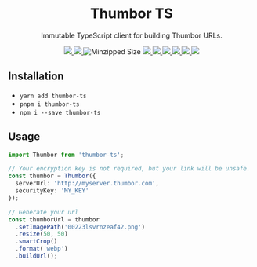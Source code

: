 <h1 align="center">
  Thumbor TS
</h1>

<p align="center" >
  Immutable TypeScript client for building Thumbor URLs.
</p>

<p align="center">
  <a
    aria-label="Yarn Package"
    href="https://yarnpkg.com/package/thumbor-ts"
  >
    <img
      src="https://img.shields.io/npm/v/thumbor-ts/latest?style=flat-square&logo=Yarn&label=thumbor-ts@latest"
    />
  </a>
  <a
    aria-label="Downloads"
    href="https://www.npmjs.com/package/thumbor-ts"
  >
    <img
      src="https://img.shields.io/npm/dm/thumbor-ts?logo=Npm&style=flat-square&label=Downloads"
    >
  </a>
  <img
    alt="Minzipped Size"
    src="https://img.shields.io/bundlephobia/minzip/thumbor-ts?style=flat-square&label=Minzipped+Size&logo=Webpack"
  />
  <a
    aria-label="GitHub Workflow CI Status master"
    href="https://github.com/Brettm12345/thumbor-ts/actions?query=workflow%3ACI"
  >
    <img
      src="https://img.shields.io/github/workflow/status/brettm12345/thumbor-ts/CI/master?label=CI&logo=github&style=flat-square&cacheSeconds=3600"
    />
  </a>
  <a aria-label="code style: prettier" href="https://prettier.io">
    <img
      src="https://img.shields.io/badge/Code_Style-prettier-ff69b4.svg?style=flat-square&logo=prettier"
    />
  </a>
  <a
    aria-label="Maintainability"
    href="https://codeclimate.com/github/Brettm12345/thumbor-ts/maintainability"
  >
    <img
      src="https://img.shields.io/codeclimate/maintainability-percentage/Brettm12345/thumbor-ts?logo=Code%20Climate&style=flat-square&label=Maintainability&cacheSeconds=3600"
    />
  </a>
  <a
    aria-label="Test Coverage"
    href="https://codeclimate.com/github/Brettm12345/thumbor-ts/test_coverage"
  >
    <img
      src="https://img.shields.io/codeclimate/coverage/Brettm12345/thumbor-ts?label=Coverage&logo=Code%20Climate&style=flat-square&cacheSeconds=3600"
    />
  </a>
  <a
    aria-label="Github commit activity"
    href="https://github.com/brettm12345/thumbor-ts/commits"
  >
    <img
      src="https://img.shields.io/github/commit-activity/m/brettm12345/thumbor-ts?label=Commit%20Activity&logo=Github&style=flat-square&cacheSeconds=360"
    />
  </a>
  <a
    aria-label="Pull Requests"
    href="https://github.com/Brettm12345/thumbor-ts/pulls?q=is%3Apr+is%3Aopen+sort%3Aupdated-desc"
  >
    <img
      src="https://img.shields.io/badge/contributions-open-success?style=flat-square&logo=Github"
    />
  </a>
</p>

## Installation

- `yarn add thumbor-ts`
- `pnpm i thumbor-ts`
- `npm i --save thumbor-ts`

## Usage

```typescript
import Thumbor from 'thumbor-ts';

// Your encryption key is not required, but your link will be unsafe.
const thumbor = Thumbor({
  serverUrl: 'http://myserver.thumbor.com',
  securityKey: 'MY_KEY'
});

// Generate your url
const thumborUrl = thumbor
  .setImagePath('00223lsvrnzeaf42.png')
  .resize(50, 50)
  .smartCrop()
  .format('webp')
  .buildUrl();
```
